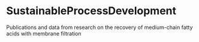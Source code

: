 # SustainableProcessDevelopment
Publications and data from research on the recovery of medium-chain fatty acids with membrane filtration
